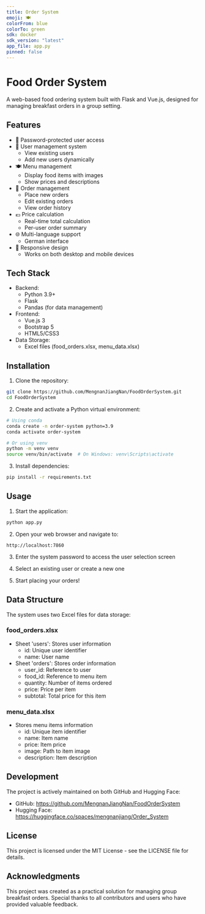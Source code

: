 ```yaml
---
title: Order System
emoji: 🍽️
colorFrom: blue
colorTo: green
sdk: docker
sdk_version: "latest"
app_file: app.py
pinned: false
---
```


# Food Order System

A web-based food ordering system built with Flask and Vue.js, designed for managing breakfast orders in a group setting.

## Features

- 🔐 Password-protected user access
- 👥 User management system
  - View existing users
  - Add new users dynamically
- 🍽️ Menu management
  - Display food items with images
  - Show prices and descriptions
- 🛒 Order management
  - Place new orders
  - Edit existing orders
  - View order history
- 💶 Price calculation
  - Real-time total calculation
  - Per-user order summary
- 🌐 Multi-language support
  - German interface
- 📱 Responsive design
  - Works on both desktop and mobile devices

## Tech Stack

- Backend:
  - Python 3.9+
  - Flask
  - Pandas (for data management)
- Frontend:
  - Vue.js 3
  - Bootstrap 5
  - HTML5/CSS3
- Data Storage:
  - Excel files (food_orders.xlsx, menu_data.xlsx)

## Installation

1. Clone the repository:
```bash
git clone https://github.com/MengnanJiangNan/FoodOrderSystem.git
cd FoodOrderSystem
```

2. Create and activate a Python virtual environment:
```bash
# Using conda
conda create -n order-system python=3.9
conda activate order-system

# Or using venv
python -m venv venv
source venv/bin/activate  # On Windows: venv\Scripts\activate
```

3. Install dependencies:
```bash
pip install -r requirements.txt
```

## Usage

1. Start the application:
```bash
python app.py
```

2. Open your web browser and navigate to:
```
http://localhost:7860
```

3. Enter the system password to access the user selection screen

4. Select an existing user or create a new one

5. Start placing your orders!

## Data Structure

The system uses two Excel files for data storage:

### food_orders.xlsx
- Sheet 'users': Stores user information
  - id: Unique user identifier
  - name: User name
- Sheet 'orders': Stores order information
  - user_id: Reference to user
  - food_id: Reference to menu item
  - quantity: Number of items ordered
  - price: Price per item
  - subtotal: Total price for this item

### menu_data.xlsx
- Stores menu items information
  - id: Unique item identifier
  - name: Item name
  - price: Item price
  - image: Path to item image
  - description: Item description

## Development

The project is actively maintained on both GitHub and Hugging Face:
- GitHub: https://github.com/MengnanJiangNan/FoodOrderSystem
- Hugging Face: https://huggingface.co/spaces/mengnanjiang/Order_System

## License

This project is licensed under the MIT License - see the LICENSE file for details.

## Acknowledgments

This project was created as a practical solution for managing group breakfast orders. Special thanks to all contributors and users who have provided valuable feedback.